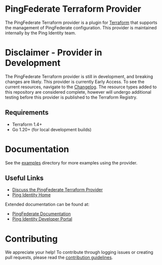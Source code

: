# PingFederate Terraform Provider
The PingFederate Terraform provider is a plugin for [Terraform](https://www.terraform.io/) that supports the management of PingFederate configuration. This provider is maintained internally by the Ping Identity team.

# Disclaimer - Provider in Development
The PingFederate Terraform provider is still in development, and breaking changes are likely. This provider is currently Early Access. To see the current resources, navigate to the [Changelog](CHANGELOG.md). The resource types added to this repository are considered complete, however will undergo additional testing before this provider is published to the Terraform Registry.

## Requirements
* Terraform 1.4+
* Go 1.20+ (for local development builds)

# Documentation
See the [examples](examples/) directory for more examples using the provider.

## Useful Links
* [Discuss the PingFederate Terraform Provider](https://support.pingidentity.com/s/topic/0TO1W000000IF30WAG/pingdevops)
* [Ping Identity Home](https://www.pingidentity.com/en.html)

Extended documentation can be found at:
* [PingFederate Documentation](https://docs.pingidentity.com/r/en-us/pingfederate-112/pf_pingfederate_landing_page)
* [Ping Identity Developer Portal](https://developer.pingidentity.com/en.html)

# Contributing
We appreciate your help! To contribute through logging issues or creating pull requests, please read the [contribution guidelines](CONTRIBUTING.md).
